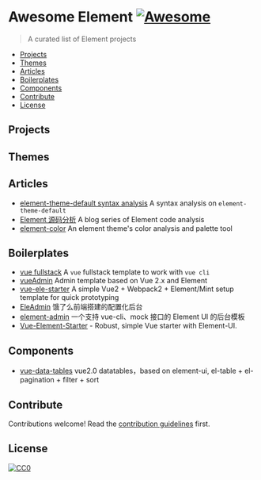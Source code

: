 # Awesome Element [![Awesome](https://cdn.rawgit.com/sindresorhus/awesome/d7305f38d29fed78fa85652e3a63e154dd8e8829/media/badge.svg)](https://github.com/sindresorhus/awesome)

> A curated list of Element projects

<!-- START doctoc generated TOC please keep comment here to allow auto update -->
<!-- DON'T EDIT THIS SECTION, INSTEAD RE-RUN doctoc TO UPDATE -->


- [Projects](#projects)
- [Themes](#themes)
- [Articles](#articles)
- [Boilerplates](#boilerplates)
- [Components](#components)
- [Contribute](#contribute)
- [License](#license)

<!-- END doctoc generated TOC please keep comment here to allow auto update -->

## Projects

## Themes

## Articles

- [element-theme-default syntax analysis](https://github.com/Molunerfinn/theme-default/) A syntax analysis on `element-theme-default`
- [Element 源码分析](http://www.jianshu.com/c/c71f9c127c71) A blog series of Element code analysis
- [element-color](https://github.com/MIKUScallion/element-color) An element theme's color analysis and palette tool

## Boilerplates

- [vue fullstack](https://github.com/erguotou520/vue-fullstack/) A `vue` fullstack template to work with `vue cli`
- [vueAdmin](https://github.com/taylorchen709/vueAdmin/) Admin template based on Vue 2.x and Element
- [vue-ele-starter](https://github.com/jikkai/vue-ele-starter) A simple Vue2 + Webpack2 + Element/Mint setup template for quick prototyping
- [EleAdmin](https://git.oschina.net/bfgdqch/EleAdmin) 饿了么前端搭建的配置化后台
- [element-admin](https://github.com/lynzz/element-admin) 一个支持 vue-cli、mock 接口的 Element UI 的后台模板
- [Vue-Element-Starter](https://github.com/Metnew/vue-element-starter) - Robust, simple Vue starter with Element-UI.

## Components
 - [vue-data-tables](https://github.com/njleonzhang/vue-data-tables) vue2.0 datatables，based on element-ui, el-table + el-pagination + filter + sort


## Contribute

Contributions welcome! Read the [contribution guidelines](contributing.md) first.

## License

[![CC0](http://i.creativecommons.org/p/zero/1.0/88x31.png)](http://creativecommons.org/publicdomain/zero/1.0/)
